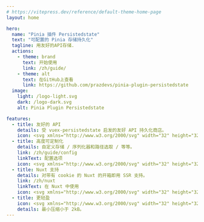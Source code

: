 ```yaml
---
# https://vitepress.dev/reference/default-theme-home-page
layout: home

hero:
  name: "Pinia 插件 Persistedstate"
  text: "可配置的 Pinia 存储持久化"
  tagline: 用友好的API存储.
  actions:
    - theme: brand
      text: 开始使用
      link: /zh/guide/
    - theme: alt
      text: 在GitHub上查看
      link: https://github.com/prazdevs/pinia-plugin-persistedstate
  image:
    light: /logo-light.svg
    dark: /logo-dark.svg
    alt: Pinia Plugin Persistedstate

features:
  - title: 友好的 API
    details: 受 vuex-persistedstate 启发的友好 API 持久化商店。
    icon: <svg xmlns="http://www.w3.org/2000/svg" width="32" height="32" viewBox="0 0 32 32"><g fill="currentColor"><path d="M6 2c-.5-.5-1.787-1.26-3-.9C1.4 1.575.4 4 1.4 6c.338.675.883 1.404 1.463 2.096c.404.481.825.945 1.204 1.36q.112.123.24.219c.545.407 1.29.458 1.846.034C7.383 8.772 8.911 7.383 9.5 6.5c1-1.5 1.525-3.475.25-4.75C8.168.168 6.5 1.5 6 2m4.959-.33a3.65 3.65 0 0 1 .543 1.925C12.832 3.21 14.329 3 15.999 3c4.43 0 7.648 1.48 9.764 3.778c2.129 2.311 3.235 5.55 3.235 9.22V16H29c.812 0 1.478.255 1.987.664q.01-.33.01-.665c0-4.061-1.226-7.821-3.763-10.576C24.684 2.654 20.903 1 16 1c-1.84 0-3.522.233-5.04.67m14.704 24.232a1 1 0 0 1-.31-.242c-.962-1.126-2.729-3.222-3.354-4.16c-1-1.5-.897-3.767 1-4.4c1.5-.5 3.167.9 3.5 1.4c.167-.5.9-1.5 2.5-1.5q.202 0 .385.028q.29.044.531.15c.438.188.759.512.97.904c.391.722.412 1.673.114 2.418c-.248.62-.68 1.294-1.189 1.96c-.992 1.295-2.28 2.554-3.075 3.29a.94.94 0 0 1-1.072.152m-9.665 3.096c3.682 0 6.526-1.022 8.597-2.687a1.96 1.96 0 0 0 2.495.417c-2.547 2.676-6.28 4.27-11.092 4.27c-2.475 0-4.664-.422-6.554-1.195c.381-.48.805-1.066 1.162-1.694c1.544.57 3.337.889 5.392.889m-7.495.379q-.12.147-.233.28c-.432.505-1.168.578-1.718.203C5.628 29.23 4.316 28.316 4 28c-1.118-1.118-1.5-3-.5-4s3-.5 3-.5s.5-1.25 2-1c2 .25 2.25 2.5 1.75 4c-.135.405-.338.82-.574 1.222a13.4 13.4 0 0 1-1.172 1.655m-4.125-6.904c-.539.114-1.116.35-1.586.82a3 3 0 0 0-.157.17C1.537 21.243 1 18.687 1 15.999c0-2.473.455-4.834 1.383-6.925c.332.384.659.742.946 1.057c.172.188.37.35.586.482C3.309 12.24 3 14.06 3 16c0 2.386.467 4.59 1.379 6.474M8.982 11.19c.048-.246.158-.55.367-.777c.18-.196.498-.413 1.15-.413c.643 0 .97.222 1.158.429c.218.24.323.545.358.742a1 1 0 0 0 1.97-.342a3.54 3.54 0 0 0-.85-1.747C12.563 8.452 11.696 8 10.5 8c-1.184 0-2.047.431-2.624 1.06c-.548.596-.769 1.293-.858 1.75a1 1 0 1 0 1.964.38"/><path d="M19.982 11.19c.048-.246.158-.55.367-.777c.18-.196.498-.413 1.151-.413c.642 0 .969.222 1.157.429c.219.24.324.545.358.742a1 1 0 0 0 1.97-.342a3.54 3.54 0 0 0-.85-1.747C23.563 8.452 22.696 8 21.5 8c-1.184 0-2.047.431-2.624 1.06c-.548.596-.769 1.293-.857 1.75a1 1 0 1 0 1.963.38M13 16a1 1 0 1 0-2 0c0 .827.24 2.044.989 3.084C12.774 20.175 14.074 21 16 21s3.226-.825 4.012-1.916C20.76 18.044 21 16.827 21 16a1 1 0 1 0-2 0c0 .507-.16 1.289-.611 1.916C17.974 18.49 17.274 19 16 19s-1.974-.509-2.389-1.084C13.162 17.289 13 16.506 13 16"/></g></svg>
  - title: 高度可定制化
    details: 自定义存储 / 序列化器和路径选取 / 等等。
    link: /zh/guide/config
    linkText: 配置选项
    icon: <svg xmlns="http://www.w3.org/2000/svg" width="32" height="32" viewBox="0 0 32 32"><g fill="currentColor"><path d="M25.53 24.08c.44.44 1.14.44 1.58 0s.44-1.15 0-1.58L21 16.39a1.11 1.11 0 0 0-1.58 0a1.11 1.11 0 0 0 0 1.58zm-3.03 3.03c.44.44 1.14.44 1.58 0c.43-.43.43-1.14 0-1.58l-6.11-6.11a1.11 1.11 0 0 0-1.58 0a1.11 1.11 0 0 0 0 1.58z"/><path d="m2.12 3.47l1.35-1.35c.13-.13.33-.16.48-.06L7.7 4.31c.29.17.46.48.46.81v.86c0 .25.1.49.28.67l6.153 6.162l1.59-1.59a2.49 2.49 0 0 1 3.534 0l.006.006c.422.43.66.975.71 1.534c.59.079 1.159.346 1.614.8l8.13 8.13a2.805 2.805 0 0 1-.003 3.977l-.002.003l-4.505 4.505a2.805 2.805 0 0 1-3.975 0l-8.13-8.13a2.8 2.8 0 0 1-.8-1.616a2.5 2.5 0 0 1-1.53-.724a2.49 2.49 0 0 1 0-3.535l1.57-1.57L6.64 8.44a.95.95 0 0 0-.67-.28h-.86c-.33 0-.64-.17-.81-.46L2.06 3.95c-.1-.15-.07-.35.06-.48m17.449 11.435l-4.664 4.664a.804.804 0 0 0 .072 1.063l8.13 8.13c.32.32.826.32 1.146 0l4.514-4.515a.805.805 0 0 0-.005-1.14l-8.13-8.13a.804.804 0 0 0-1.063-.072m-1.276-1.553c.199-.2.2-.518.006-.718a.49.49 0 0 0-.702.003l-4.95 4.95c-.2.2-.2.506 0 .705c.2.2.506.2.705 0l.073-.072q.065-.076.137-.148l4.51-4.51q.073-.072.148-.137z"/></g></svg>
  - title: Nuxt 支持
    details: 对带有 cookie 的 Nuxt 的开箱即用 SSR 支持。
    link: /zh/nuxt
    linkText: 在 Nuxt 中使用
    icon: <svg xmlns="http://www.w3.org/2000/svg" width="32" height="32" viewBox="2 2 20 20"><path fill="none" stroke="currentColor" stroke-linecap="round" stroke-linejoin="round" stroke-width="1.5" d="m12.146 8.583l-1.3-2.09a1.046 1.046 0 0 0-1.786.017l-5.91 9.908A1.046 1.046 0 0 0 4.047 18H7.96m12.083 0c.743 0 1.201-.843.82-1.505l-4.044-7.013a.936.936 0 0 0-1.638 0l-4.043 7.013c-.382.662.076 1.505.819 1.505z"/></svg>
  - title: 更轻盈
    icon: <svg xmlns="http://www.w3.org/2000/svg" width="32" height="32" viewBox="0 0 32 32"><path fill="currentColor" d="M29.083 14.585a3.923 3.923 0 0 0-5.568-.78l-.093.071l.023-2.025q0-.042.002-.074c0-.034.002-.058-.002-.072c.333-.03.668.01.985.115a3.65 3.65 0 0 0 4.359-2.809a3.59 3.59 0 0 0-1.906-4.324C23.1 3.1 19.667 3.981 17.265 7.094a4 4 0 0 0-.431-.347q-.033-.024-.062-.052l-.057-.048a4 4 0 0 0-.437-.237l-.088-.048q-.064-.04-.13-.068a4 4 0 0 0-.436-.136q-.053-.016-.105-.034q-.085-.031-.176-.051a3.82 3.82 0 0 0-3.226.824a3.72 3.72 0 0 0-5.331.567A3.9 3.9 0 0 0 4.922 7a3.75 3.75 0 0 0-3.813 3.675v3.65q0 .354.069.7l.072 3.926c0 7.284 4.379 11.992 11.156 11.992a12.46 12.46 0 0 0 8.745-3.646c.664-.6 1.279-1.206 1.929-1.853l.088-.086a86 86 0 0 1 2.193-2.128c.289-.3.7-.652 1.137-1.024l.008-.006c1.92-1.643 5.12-4.38 2.577-7.615m-25.974-3.91A1.75 1.75 0 0 1 4.922 9a1.86 1.86 0 0 1 1.1.347A5 5 0 0 0 6 9.813v4.296c0 .478.08.952.21 1.386A1.85 1.85 0 0 1 4.921 16a1.79 1.79 0 0 1-1.773-1.33a1.5 1.5 0 0 1-.04-.345zM8 9.812c0-.18.017-.333.04-.46q.016-.04.027-.08a1.723 1.723 0 0 1 3.097-.462q-.03.256-.029.534c0 .345-.011 1.168-.024 2.077l-.004.264a237 237 0 0 0-.029 2.62c0 .294.022.61.078.927a1.72 1.72 0 0 1-2.92-.092a1 1 0 0 0-.079-.117A3 3 0 0 1 8 14.11zm5.329 5.643a1 1 0 0 1-.127-.268a2.9 2.9 0 0 1-.124-.882c0-.546.014-1.584.029-2.592l.004-.273c.012-.899.024-1.736.024-2.096c0-.616.16-.817.186-.845v-.001a1.79 1.79 0 0 1 1.764-.419l.026.008q.042.011.084.026q.229.08.429.215l.036.03q.014.014.032.026a1.8 1.8 0 0 1 .318.314q.03.034.056.073c.22.311.342.682.347 1.064v4.3a1.83 1.83 0 0 1-3.084 1.32m11.872 5.22c-.474.4-.923.786-1.241 1.119c-.862.8-1.564 1.5-2.2 2.136l-.087.086a50 50 0 0 1-1.854 1.782a10.47 10.47 0 0 1-7.41 3.135c-5.648 0-9.156-3.829-9.156-10.01L3.226 17.6a3.86 3.86 0 0 0 4.131-.45q.259.212.552.374l-.08.016q-.042.007-.08.017a1 1 0 0 0 .5 1.936a16 16 0 0 1 4.584-.344c.349.02.688.057 1.025.1a12.2 12.2 0 0 0-5.54 4.2a1 1 0 1 0 1.625 1.166A10.36 10.36 0 0 1 15 20.948a12.6 12.6 0 0 1 2.074-.537a10 10 0 0 1 .753-.097h.033a1 1 0 0 0 .431-1.875a9.3 9.3 0 0 0-2.177-.806a3.83 3.83 0 0 0 2.288-3.5V9.83q0-.391-.079-.773c1.365-2.167 3.784-4.2 7.736-2.544a1.666 1.666 0 0 1 .793 1.975c-.125.457-.746 1.7-1.937 1.394a3.19 3.19 0 0 0-2.729.246a2.05 2.05 0 0 0-.752 1.712l-.031 2.652c0 .535 0 1.649.876 2.029c.821.357 1.494-.272 2-.747q.195-.192.411-.36a1.935 1.935 0 0 1 2.807.407c1.177 1.479.241 2.695-2.297 4.859z"/></svg>
    details: 最小压缩小于 2kB。
---
```

